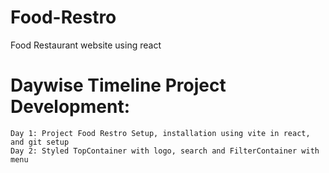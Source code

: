 # Food-Restro
Food Restaurant website using react

# Daywise Timeline Project Development:
    Day 1: Project Food Restro Setup, installation using vite in react, and git setup
    Day 2: Styled TopContainer with logo, search and FilterContainer with menu